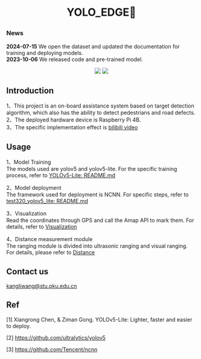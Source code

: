 # <p align="center"> YOLO_EDGE🚀</p>
### News 
**2024-07-15** We open the dataset and updated the documentation for training and deploying models.  
**2023-10-06**  We released code and pre-trained model.
<p align="center"><img src="https://img.shields.io/badge/YOLO~EDGE-v0.1-red?logo=gitlab&style=for-the-badge"> <img src="https://img.shields.io/badge/license-MIT-blue?logo=Hexo&style=for-the-badge"> </p>

## Introduction 
1、This project is an on-board assistance system based on target detection algorithm, which also has the ability to detect pedestrians and road defects.  
2、The deployed hardware device is Raspberry Pi 4B.  
3、The specific implementation effect is [bilibili video](https://www.bilibili.com/video/BV1EV411M7fK/?spm_id_from=333.999.0.0)

## Usage
1、Model Training  
The models used are yolov5 and yolov5-lite. For the specific training process, refer to [YOLOv5-Lite: README.md](https://github.com/Wangkkklll/yolo_edge/tree/main/YOLOv5-Lite)  
  
2、Model deployment  
The framework used for deployment is NCNN. For specific steps, refer to [test320_yolov5_lite: README.md](https://github.com/Wangkkklll/yolo_edge/tree/main/test320_yolov5_lite)  

3、Visualization  
Read the coordinates through GPS and call the Amap API to mark them. For details, refer to [Visualization](https://github.com/Wangkkklll/yolo_edge/tree/main/YOLOv5-Lite)  

4、Distance measurement module  
The ranging module is divided into ultrasonic ranging and visual ranging. For details, please refer to [Distance](https://github.com/Wangkkklll/yolo_edge/tree/main/YOLOv5-Lite)
## Contact us
kangliwang@stu.pku.edu.cn
## Ref
[1] Xiangrong Chen, & Ziman Gong. YOLOv5-Lite: Lighter, faster and easier to deploy.

[2] https://github.com/ultralytics/yolov5

[3] https://github.com/Tencent/ncnn


